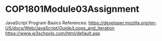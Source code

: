 # COP1801Module03Assignment
 JavaScript Program Basics
References:
https://developer.mozilla.org/en-US/docs/Web/JavaScript/Guide/Loops_and_iteration
https://www.w3schools.com/html/default.asp